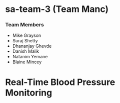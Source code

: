 # sa-team-3 (Team Manc)

### Team Members
* Mike Grayson
* Suraj Shetty
* Dhananjay Ghevde
* Danish Malik
* Natanim Yemane
* Blaine Mincey

# Real-Time Blood Pressure Monitoring

